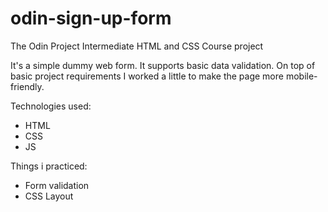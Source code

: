# odin-sign-up-form
The Odin Project Intermediate HTML and CSS Course project

It's a simple dummy web form. It supports basic data validation.
On top of basic project requirements I worked a little to make the page more mobile-friendly.

Technologies used:
- HTML
- CSS
- JS

Things i practiced:
- Form validation
- CSS Layout